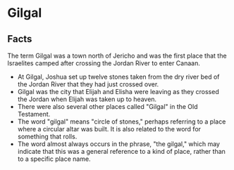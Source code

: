 # Gilgal

## Facts

The term Gilgal was a town north of Jericho and was the first place that the Israelites camped after crossing the Jordan River to enter Canaan.

* At Gilgal, Joshua set up twelve stones taken from the dry river bed of the Jordan River that they had just crossed over.
* Gilgal was the city that Elijah and Elisha were leaving as they crossed the Jordan when Elijah was taken up to heaven.
* There were also several other places called "Gilgal" in the Old Testament.
* The word "gilgal" means "circle of stones," perhaps referring to a place where a circular altar was built. It is also related to the word for something that rolls.
* The word almost always occurs in the phrase, "the gilgal," which may indicate that this was a general reference to a kind of place, rather than to a specific place name.